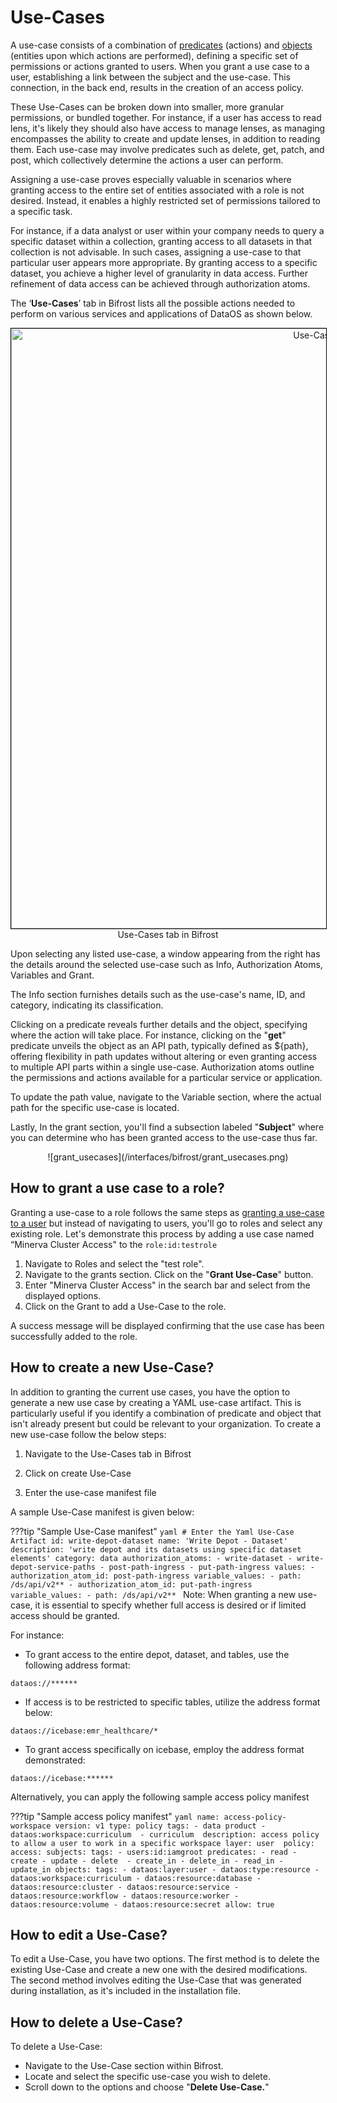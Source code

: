 # Use-Cases

A use-case consists of a combination of [predicates](/interfaces/bifrost/abac_implementation_in_dataos#predicate) (actions) and [objects](/interfaces/bifrost/abac_implementation_in_dataos#object) (entities upon which actions are performed), defining a specific set of permissions or actions granted to users. When you grant a use case to a user, establishing a link between the subject and the use-case. This connection, in the back end, results in the creation of an access policy.

These Use-Cases can be broken down into smaller, more granular permissions, or bundled together. For instance, if a user has access to read lens, it's likely they should also have access to manage lenses, as managing encompasses the ability to create and update lenses, in addition to reading them. Each use-case may involve predicates such as delete, get, patch, and post, which collectively determine the actions a user can perform.

Assigning a use-case proves especially valuable in scenarios where granting access to the entire set of entities associated with a role is not desired. Instead, it enables a highly restricted set of permissions tailored to a specific task. 

For instance, if a data analyst or user within your company needs to query a specific dataset within a collection, granting access to all datasets in that collection is not advisable. In such cases, assigning a use-case to that particular user appears more appropriate. By granting access to a specific dataset, you achieve a higher level of granularity in data access. Further refinement of data access can be achieved through authorization atoms. 

The ‘**Use-Cases**’ tab in Bifrost lists all the possible actions needed to perform on various services and applications of DataOS as shown below. 

<center>
  <div style="text-align: center;">
    <img src="/interfaces/bifrost/usecases.png" alt="Use-Cases" style="width: 60rem; border: 1px solid black;">
    <figcaption>Use-Cases tab in Bifrost</figcaption>
  </div>
</center>


Upon selecting any listed use-case, a window appearing from the right has the details around the selected use-case such as Info, Authorization Atoms, Variables and Grant.

The Info section furnishes details such as the use-case's name, ID, and category, indicating its classification.

Clicking on a predicate reveals further details and the object, specifying where the action will take place. For instance, clicking on the "**get**" predicate unveils the object as an API path, typically defined as ${path}, offering flexibility in path updates without altering or even granting access to multiple API parts within a single use-case. Authorization atoms outline the permissions and actions available for a particular service or application. 

To update the path value, navigate to the Variable section, where the actual path for the specific use-case is located.

Lastly, In the grant section, you'll find a subsection labeled "**Subject**" where you can determine who has been granted access to the use-case thus far.

<center>![grant_usecases](/interfaces/bifrost/grant_usecases.png)</center>

## How to grant a use case to a role?

Granting a use-case to a role follows the same steps as [granting a use-case to a user](/interfaces/bifrost/users#how-to-grant-a-use-case-to-a-user) but instead of navigating to users, you'll go to roles and select any existing role. Let's demonstrate this process by adding a use case named “Minerva Cluster Access" to the  `role:id:testrole`

1. Navigate to Roles and select the "test role".
2. Navigate to the grants section. Click on the "**Grant Use-Case**" button.
3. Enter "Minerva Cluster Access" in the search bar and select from the displayed options. 
4. Click on the Grant to add a Use-Case to the role.

A success message will be displayed confirming that the use case has been successfully added to the role.

## How to create a new Use-Case?

In addition to granting the current use cases, you have the option to generate a new use case by creating a YAML use-case artifact. This is particularly useful if you identify a combination of predicate and object that isn't already present but could be relevant to your organization. To create a new use-case follow the below steps:

1. Navigate to the Use-Cases tab in Bifrost

2. Click on create Use-Case 

3. Enter the use-case manifest file

A sample Use-Case manifest is given below:

???tip "Sample Use-Case manifest"
    ```yaml
    # Enter the Yaml Use-Case Artifact
    id: write-depot-dataset
    name: 'Write Depot - Dataset'
    description: 'write depot and its datasets using specific dataset elements'
    category: data
    authorization_atoms:
      - write-dataset
      - write-depot-service-paths
      - post-path-ingress
      - put-path-ingress
    values:
    - authorization_atom_id: post-path-ingress
      variable_values:
      - path: /ds/api/v2**
    - authorization_atom_id: put-path-ingress
      variable_values:
      - path: /ds/api/v2**
    ```
Note: When granting a new use-case, it is essential to specify whether full access is desired or if limited access should be granted.

For instance:

- To grant access to the entire depot, dataset, and tables, use the following address format:

```shell
dataos://******
```

- If access is to be restricted to specific tables, utilize the address format below:

```shell
dataos://icebase:emr_healthcare/*
```

- To grant access specifically on icebase, employ the address format demonstrated:

```shell
dataos://icebase:******
```

Alternatively, you can apply the following sample access policy manifest 

???tip "Sample access policy manifest"
    ```yaml
    name: access-policy-workspace
    version: v1
    type: policy
    tags:
      - data product
      - dataos:workspace:curriculum 
      - curriculum 
    description: access policy to allow a user to work in a specific workspace
    layer: user 
    policy:
      access:
        subjects:
          tags:
            - users:id:iamgroot
        predicates:
          - read
          - create
          - update
          - delete 
          - create_in
          - delete_in
          - read_in
          - update_in
        objects:
          tags:
            - dataos:layer:user
            - dataos:type:resource
            - dataos:workspace:curriculum
            - dataos:resource:database
            - dataos:resource:cluster
            - dataos:resource:service
            - dataos:resource:workflow
            - dataos:resource:worker
            - dataos:resource:volume
            - dataos:resource:secret
        allow: true
    ```

## How to edit a Use-Case? 

To edit a Use-Case, you have two options. The first method is to delete the existing Use-Case and create a new one with the desired modifications. The second method involves editing the Use-Case that was generated during installation, as it's included in the installation file.

## How to delete a Use-Case?

To delete a Use-Case:

- Navigate to the Use-Case section within Bifrost.
- Locate and select the specific use-case you wish to delete.
- Scroll down to the options and choose "**Delete Use-Case.**"
